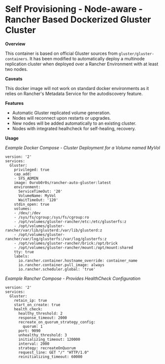 # Self Provisioning - Node-aware - Rancher Based Dockerized Gluster Cluster

 **Overview**

This container is based on official Gluster sources from `gluster/gluster-containers`.
It has been modified to automatically deploy a multinode replication cluster
when deployed over a Rancher Environment with at least two nodes.

**Caveats**

This docker image will not work on standard docker environments as it relies on
Rancher's Metadata Service for the autodiscovery feature.

**Features**

- Automatic Gluster replicated volume generation.
- Nodes will reconnect upon restarts or upgrades.
- New nodes will be added automatically to an existing cluster.
- Nodes with integrated healhcheck for self-healing, recovery.

**Usage**

*Example Docker Compose - Cluster Deployment for a Volume named MyVol*

```
version: '2'
services:
  Gluster:
    privileged: true
    cap_add:
    - SYS_ADMIN
    image: 0urob0r0s/rancher-auto-gluster:latest
    environment:
      ServiceTimeOut: '20'
      VolumeName: MyVol
      WaitTimeOut: '120'
    stdin_open: true
    volumes:
    - /dev/:/dev
    - /sys/fs/cgroup:/sys/fs/cgroup:ro
    - /opt/volumes/gluster-rancher/etc:/etc/glusterfs:z
    - /opt/volumes/gluster-rancher/var/lib/glusterd:/var/lib/glusterd:z
    - /opt/volumes/gluster-rancher/var/log/glusterfs:/var/log/glusterfs:z
    - /opt/volumes/gluster-rancher/brick:/opt/brick
    - /opt/volumes/gluster-rancher/mount:/opt/mount:shared
    tty: true
    labels:
      io.rancher.container.hostname_override: container_name
      io.rancher.container.pull_image: always
      io.rancher.scheduler.global: 'true'
 ```
 
*Example Rancher Compose - Provides HealthCheck Configuration*

```
version: '2'
services:
  Gluster:
    retain_ip: true
    start_on_create: true
    health_check:
      healthy_threshold: 2
      response_timeout: 2000
      recreate_on_quorum_strategy_config:
        quorum: 1
      port: 9090
      unhealthy_threshold: 3
      initializing_timeout: 120000
      interval: 2000
      strategy: recreateOnQuorum
      request_line: GET "/" "HTTP/1.0"
      reinitializing_timeout: 60000
```
